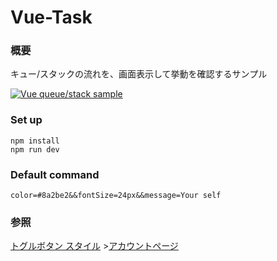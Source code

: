 # Vue-Task  
  
### 概要  
 キュー/スタックの流れを、画面表示して挙動を確認するサンプル  
  
[![Vue queue/stack sample](http://img.youtube.com/vi/4L20ctM436Q/maxresdefault.jpg)](https://youtu.be/4L20ctM436Q)
  
### Set up  
```  
npm install  
npm run dev  
```  
  
### Default command  
```  
color=#8a2be2&&fontSize=24px&&message=Your self  
```  

### 参照
[トグルボタン スタイル](https://uiverse.io/detail/cssbuttons-io/mean-dolphin-24) >[アカウントページ](https://uiverse.io/profile/cssbuttons-io)  
